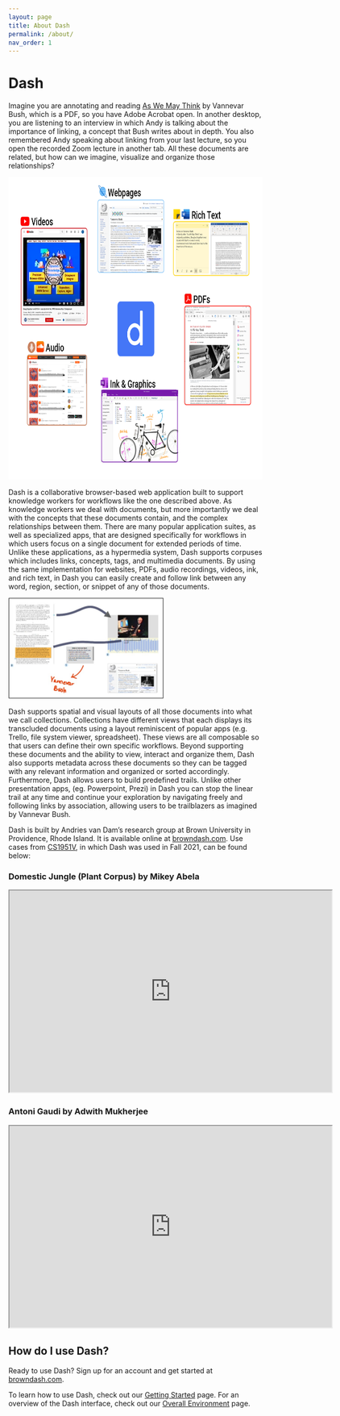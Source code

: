 ```yaml
---
layout: page
title: About Dash
permalink: /about/
nav_order: 1
---
```


# Dash

Imagine you are annotating and reading [As We May Think](https://www.theatlantic.com/magazine/archive/1945/07/as-we-may-think/303881/) by Vannevar Bush, which is a PDF, so you have Adobe Acrobat open. In another desktop, you are listening to an interview in which Andy is talking about the importance of linking, a concept that Bush writes about in depth. You also remembered Andy speaking about linking from your last lecture, so you open the recorded Zoom lecture in another tab. All these documents are related, but how can we imagine, visualize and organize those relationships?

<div class="img-container">
  <img src="../assets/images/dash1.png" alt="overall environment" style="height:600px; textAlign:center;"/>
</div>

Dash is a collaborative browser-based web application built to support knowledge workers for workflows like the one described above. As knowledge workers we deal with documents, but more importantly we deal with the concepts that these documents contain, and the complex relationships between them. There are many popular application suites, as well as specialized apps, that are designed specifically for workflows in which users focus on a single document for extended periods of time. Unlike these applications, as a hypermedia system, Dash supports corpuses which includes links, concepts, tags, and multimedia documents. By using the same implementation for websites, PDFs, audio recordings, videos, ink, and rich text, in Dash you can easily create and follow link between any word, region, section, or snippet of any of those documents.

<div class="img-container">
  <img src="../assets/images/dash2.jpg" alt="overall environment" style="height:200px; textAlign:center;"/>
</div>

Dash supports spatial and visual layouts of all those documents into what we call collections. Collections have different views that each displays its transcluded documents using a layout reminiscent of popular apps (e.g. Trello, file system viewer, spreadsheet). These views are all composable so that users can define their own specific workflows. Beyond supporting these documents and the ability to view, interact and organize them, Dash also supports metadata across these documents so they can be tagged with any relevant information and organized or sorted accordingly. Furthermore, Dash allows users to build predefined trails. Unlike other presentation apps, (eg. Powerpoint, Prezi) in Dash you can stop the linear trail at any time and continue your exploration by navigating freely and following links by association, allowing users to be trailblazers as imagined by Vannevar Bush.

Dash is built by Andries van Dam’s research group at Brown University in Providence, Rhode Island. It is available online at [browndash.com](https://browndash.com/signup). Use cases from [CS1951V](http://cs.brown.edu/courses/csci1951-v/), in which Dash was used in Fall 2021, can be found below:

### Domestic Jungle (Plant Corpus) by Mikey Abela

<div class="video">
  <iframe src="https://www.youtube.com/embed/qE2A5PKJQe0" width="640" height="400" allow="autoplay" allowfullscreen="allowfullscreen"></iframe>
</div>

### Antoni Gaudi by Adwith Mukherjee

<div class="video">
  <iframe src="https://youtube.com/embed/sy_YtdTpKSo" width="640" height="400" allow="autoplay" allowfullscreen="allowfullscreen"></iframe>
</div>

## How do I use Dash?

Ready to use Dash? Sign up for an account and get started at [browndash.com](https://browndash.com/signup).

To learn how to use Dash, check out our [Getting Started](getting-started.md) page. For an overview of the Dash interface, check out our [Overall Environment](environment.md) page.

